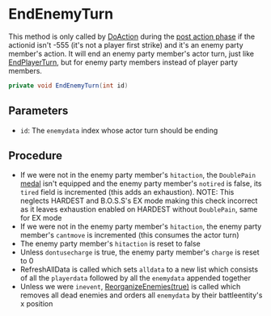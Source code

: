 # EndEnemyTurn
This method is only called by [DoAction](Action%20coroutines/DoAction.md) during the [post action phase](Action%20coroutines/DoAction.md#post-action) if the actionid isn't -555 (it's not a player first strike) and it's an enemy party member's action. It will end an enemy party member's actor turn, just like [EndPlayerTurn](EndPlayerTurn.md), but for enemy party members instead of player party members.

```cs
private void EndEnemyTurn(int id)
```

## Parameters

- `id`: The `enemydata` index whose actor turn should be ending

## Procedure

- If we were not in the enemy party member's `hitaction`, the `DoublePain` [medal](../../Enums%20and%20IDs/Medal.md) isn't equipped and the enemy party member's `notired` is false, its `tired` field is incremented (this adds an exhaustion). NOTE: This neglects HARDEST and B.O.S.S's EX mode making this check incorrect as it leaves exhaustion enabled on HARDEST without `DoublePain`, same for EX mode
- If we were not in the enemy party member's `hitaction`, the enemy party member's `cantmove` is incremented (this consumes the actor turn)
- The enemy party member's `hitaction` is reset to false
- Unless `dontusecharge` is true, the enemy party member's `charge` is reset to 0
- RefreshAllData is called which sets `alldata` to a new list which consists of all the `playerdata` followed by all the `enemydata` appended together
- Unless we were `inevent`, [ReorganizeEnemies(true)](../Actors%20states/ReorganizeEnemies.md) is called which removes all dead enemies and orders all `enemydata` by their battleentity's x position
